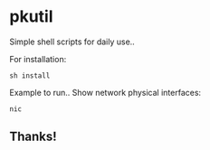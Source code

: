 # pkutil
Simple shell scripts for daily use..

For installation:
```
sh install
```

Example to run.. Show network physical interfaces: 
```
nic
```

Thanks!
---
